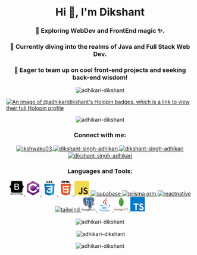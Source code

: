 <h1 align="center">Hi 👋, I'm Dikshant</h1>
<h3 align="center">👀 Exploring <b>WebDev and FrontEnd magic ✨</b>.</h3>
<h3 align="center">
  🌱 Currently diving into the realms of Java and Full Stack Web Dev.
</h3>
<h3 align="center">
  💞️ Eager to team up on cool front-end projects and seeking back-end wisdom!
</h3>

<p align="center">
  <img
    src="https://komarev.com/ghpvc/?username=adhikari-dikshant&label=Profile%20views&color=0e75b6&style=plastic"
    alt="adhikari-dikshant"
  />
</p>

[![An image of @adhikaridikshant's Holopin badges, which is a link to view their
full Holopin
profile](https://holopin.me/adhikaridikshant)](https://holopin.io/@adhikaridikshant)

<p align="center">
  <img
    src="https://github-profile-trophy.vercel.app/?username=adhikari-dikshant&row=1&column=7&theme=darkhub&margin-w=15&margin-h=15&no-bg=true"
    alt="adhikari-dikshant"
  />
</p>

<h3 align="center">Connect with me:</h3>
<p align="center">
  <a href="https://twitter.com/ikshwaku03" target="blank">
    <img
      align="center"
      src="https://raw.githubusercontent.com/rahuldkjain/github-profile-readme-generator/master/src/images/icons/Social/twitter.svg"
      alt="ikshwaku03"
      height="30"
      width="40"
    />
  </a>
  <a href="https://linkedin.com/in/dikshant-singh-adhikari" target="blank">
    <img
      align="center"
      src="https://raw.githubusercontent.com/rahuldkjain/github-profile-readme-generator/master/src/images/icons/Social/linked-in-alt.svg"
      alt="dikshant-singh-adhikari"
      height="30"
      width="40"
    />
  </a>
  <a href="https://dikshant-singh-adhikari.vercel.app/" target="blank">
    <img
      align="center"
      src="https://github.com/adhikari-dikshant/portfolio/blob/main/assets/icon.ico"
      alt="dikshant-singh-adhikari"
      height="30"
      width="40"
    />
  </a>
  <a href="https://bento.me/dsa" target="blank">
    <img
      align="center"
      src="https://global-uploads.webflow.com/6335b33630f88833a92915fc/63e501246a370e0d4462f2ed_herologo.png"
      alt="dikshant-singh-adhikari"
      height="40"
      width="40"
    />
  </a>
</p>
<h3 align="center">Languages and Tools:</h3>
<p align="center">
  <a href="https://getbootstrap.com" target="_blank" rel="noreferrer">
    <img
      src="https://raw.githubusercontent.com/devicons/devicon/master/icons/bootstrap/bootstrap-plain-wordmark.svg"
      alt="bootstrap"
      width="40"
      height="40"
    />
  </a>
  <a
    href="https://learn.microsoft.com/en-us/dotnet/csharp/"
    target="_blank"
    rel="noreferrer"
  >
    <img
      src="https://raw.githubusercontent.com/devicons/devicon/master/icons/csharp/csharp-original.svg"
      alt="csharp"
      width="40"
      height="40"
    />
  </a>
  <a href="https://www.w3schools.com/css/" target="_blank" rel="noreferrer">
    <img
      src="https://raw.githubusercontent.com/devicons/devicon/master/icons/css3/css3-original-wordmark.svg"
      alt="css3"
      width="40"
      height="40"
    />
  </a>
  <a href="https://www.w3.org/html/" target="_blank" rel="noreferrer">
    <img
      src="https://raw.githubusercontent.com/devicons/devicon/master/icons/html5/html5-original-wordmark.svg"
      alt="html5"
      width="40"
      height="40"
    />
  </a>
  <a
    href="https://developer.mozilla.org/en-US/docs/Web/JavaScript"
    target="_blank"
    rel="noreferrer"
  >
    <img
      src="https://raw.githubusercontent.com/devicons/devicon/master/icons/javascript/javascript-original.svg"
      alt="javascript"
      width="40"
      height="40"
    />
  </a>
  <a href="https://supabase.com/" target="_blank" rel="noreferrer">
    <img
      src="https://companieslogo.com/img/orig/supabase-554aca1c.png?t=1701239800"
      alt="supabase"
      width="40"
      height="40"
    />
  </a>
  <a href="https://www.prisma.io/" target="_blank" rel="noreferrer">
    <img
      src="https://d2eip9sf3oo6c2.cloudfront.net/tags/images/000/001/287/square_480/prismaHD.png"
      alt="prisma orm"
      width="40"
      height="40"
    />
  </a>
  <a href="https://react.dev/" target="_blank" rel="noreferrer">
    <img
      src="https://reactnative.dev/img/header_logo.svg"
      alt="reactnative"
      width="40"
      height="40"
    />
  </a>
  <a href="https://tailwindcss.com/" target="_blank" rel="noreferrer">
    <img
      src="https://www.vectorlogo.zone/logos/tailwindcss/tailwindcss-icon.svg"
      alt="tailwind"
      width="40"
      height="40"
    />
  </a>
  <a href="https://www.postgresql.org" target="_blank" rel="noreferrer">
    <img
      src="https://raw.githubusercontent.com/devicons/devicon/master/icons/postgresql/postgresql-original-wordmark.svg"
      alt="postgresql"
      width="40"
      height="40"
    />
  </a>
  <a href="https://www.java.com" target="_blank" rel="noreferrer">
    <img
      src="https://raw.githubusercontent.com/devicons/devicon/master/icons/java/java-original.svg"
      alt="java"
      width="40"
      height="40"
    />
  </a>
  <a href="https://www.mongodb.com/" target="_blank" rel="noreferrer">
    <img
      src="https://raw.githubusercontent.com/devicons/devicon/master/icons/mongodb/mongodb-original-wordmark.svg"
      alt="mongodb"
      width="40"
      height="40"
    />
  </a>
  <a href="https://www.typescriptlang.org/" target="_blank" rel="noreferrer">
    <img
      src="https://raw.githubusercontent.com/devicons/devicon/master/icons/typescript/typescript-original.svg"
      alt="typescript"
      width="40"
      height="40"
    />
  </a>
</p>

<p align="center">
  <img
    align="center"
    src="https://github-readme-stats.vercel.app/api/top-langs?username=adhikari-dikshant&show_icons=true&theme=gruvbox&bg_color=000000&locale=en&layout=compact"
    alt="adhikari-dikshant"
  />
</p>
<p align="center">
  &nbsp;<img
    align="center"
    src="https://github-readme-stats.vercel.app/api?username=adhikari-dikshant&show_icons=true&theme=gruvbox&bg_color=000000"
    alt="adhikari-dikshant"
  />
</p>
<p align="center">
  <img
    align="center"
    src="https://github-readme-streak-stats.herokuapp.com/?user=adhikari-dikshant&theme=dark"
    alt="adhikari-dikshant"
  />
</p>
